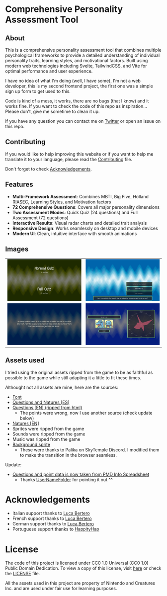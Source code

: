 # Comprehensive Personality Assessment Tool

## About

This is a comprehensive personality assessment tool that combines multiple psychological frameworks to provide a detailed understanding of individual personality traits, learning styles, and motivational factors. Built using modern web technologies including Svelte, TailwindCSS, and Vite for optimal performance and user experience.

I have no idea of what I'm doing (well, I have some), I'm not a web developer, this is my second frontend project, the first one was a simple sign up form to get used to this.

Code is kind of a mess, it works, there are no bugs (that I know) and it works fine. If you want to check the code of this repo as inspiration... Please don't, give me sometime to clean it up.

If you have any question you can contact me on [Twitter](https://twitter.com/rionisguild) or open an issue on this repo.

## Contributing

If you would like to help improving this website or if you want to help me translate it to your language, please read the [Contributing](./Contributing.md) file.

Don't forget to check [Acknowledgements](#acknowledgements).

## Features

- **Multi-Framework Assessment**: Combines MBTI, Big Five, Holland RIASEC, Learning Styles, and Motivation factors
- **72 Comprehensive Questions**: Covers all major personality dimensions
- **Two Assessment Modes**: Quick Quiz (24 questions) and Full Assessment (72 questions)
- **Interactive Results**: Visual radar charts and detailed trait analysis
- **Responsive Design**: Works seamlessly on desktop and mobile devices
- **Modern UI**: Clean, intuitive interface with smooth animations

## Images

|                                           |                                           |
|-------------------------------------------|-------------------------------------------|
| !["Starting_Screen"](./readmefiles/1.png) | !["Starting_Screen"](./readmefiles/2.png) |
| !["Starting_Screen"](./readmefiles/4.png) | !["Starting_Screen"](./readmefiles/3.png) |


## Assets used

I tried using the original assets ripped from the game to be as faithful as possible to the game while still adapting it a little to fit these times.

Althought not all assets are mine, here are the sources:

- [Font](https://www.dafont.com/es/wonder-mail.font)
- [Questions and Natures [ES]](https://www.wikidex.net/wiki/Test_de_personalidad_de_Pokémon_Mundo_misterioso:_Exploradores_del_cielo)
- [Questions [EN] (ripped from html)](https://explorerofsky.github.io/pmd-sky-quiz/)
  - The points were wrong, now I use another source (check update below)
- [Natures [EN]](https://www.deviantart.com/sparklespeed/journal/Pokemon-Mystery-Dungeon-EoS-Nature-Descriptions-439788647)
- Sprites were ripped from the game
- Sounds were ripped from the game
- Music was ripped from the game
- [Background sprite](https://discord.com/channels/710190644152369162/1029472133073604708/1035347628025716816)
  - These were thanks to Palika on SkyTemple Discord. I modified them to make the transition in the browser seamless.

Update:
 - [Questions and point data is now taken from PMD Info Spreadsheet](https://docs.google.com/spreadsheets/d/18utO_lCpWQ7iXY9wpbtxXpgmzebEI2IRjADp6IrUKZ0/view#gid=422133115)
   - Thanks [UserNameFolder](https://www.reddit.com/r/MysteryDungeon/comments/ylgmf5/comment/iuyhfdr/?utm_source=share&utm_medium=web2x&context=3) for pointing it out ^^

# Acknowledgements

- Italian support thanks to [Luca Bertero](https://github.com/luca-bertero)
- French support thanks to [Luca Bertero](https://github.com/luca-bertero)
- German support thanks to [Luca Bertero](https://github.com/luca-bertero)
- Portuguese support thanks to [HappityHap](https://twitter.com/Happy_Hap1227)

# License

The code of this project is licensed under CC0 1.0 Universal (CC0 1.0) Public Domain Dedication. To view a copy of this license, visit [here](https://creativecommons.org/publicdomain/zero/1.0/) or check the [LICENSE](./LICENSE.md) file.

All the assets used in this project are property of Nintendo and Creatures Inc. and are used under fair use for learning purposes.